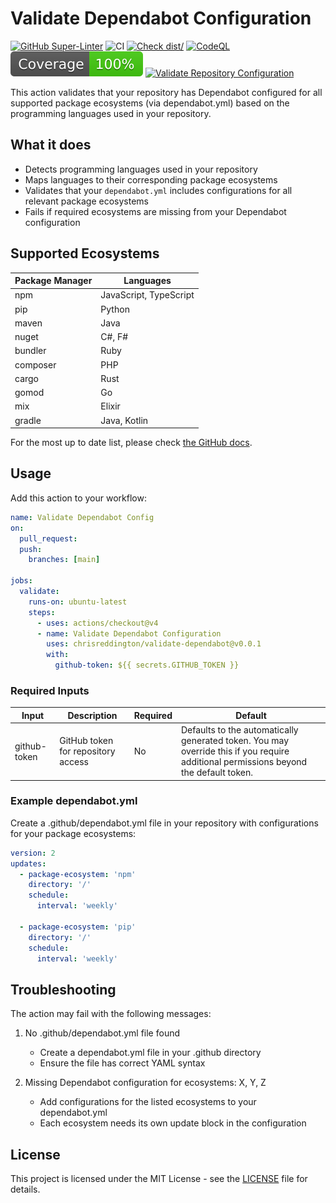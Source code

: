 # Validate Dependabot Configuration

[![GitHub Super-Linter](https://github.com/chrisreddington/validate-dependabot/actions/workflows/linter.yml/badge.svg)](https://github.com/chrisreddington/validate-dependabot)
![CI](https://github.com/chrisreddington/validate-dependabot/actions/workflows/ci.yml/badge.svg)
[![Check dist/](https://github.com/chrisreddington/validate-dependabot/actions/workflows/check-dist.yml/badge.svg)](https://github.com/chrisreddington/validate-dependabot/actions/workflows/check-dist.yml)
[![CodeQL](https://github.com/chrisreddington/validate-dependabot/actions/workflows/codeql-analysis.yml/badge.svg)](https://github.com/chrisreddington/validate-dependabot/actions/workflows/codeql-analysis.yml)
[![Coverage](./badges/coverage.svg)](./badges/coverage.svg)
[![Validate Repository Configuration](https://github.com/chrisreddington/validate-dependabot/actions/workflows/baseline.yml/badge.svg)](https://github.com/chrisreddington/validate-dependabot/actions/workflows/baseline.yml)

This action validates that your repository has Dependabot configured for all
supported package ecosystems (via dependabot.yml) based on the programming
languages used in your repository.

## What it does

- Detects programming languages used in your repository
- Maps languages to their corresponding package ecosystems
- Validates that your `dependabot.yml` includes configurations for all relevant
  package ecosystems
- Fails if required ecosystems are missing from your Dependabot configuration

## Supported Ecosystems

| Package Manager | Languages              |
| --------------- | ---------------------- |
| npm             | JavaScript, TypeScript |
| pip             | Python                 |
| maven           | Java                   |
| nuget           | C#, F#                 |
| bundler         | Ruby                   |
| composer        | PHP                    |
| cargo           | Rust                   |
| gomod           | Go                     |
| mix             | Elixir                 |
| gradle          | Java, Kotlin           |

For the most up to date list, please check
[the GitHub docs](https://docs.github.com/en/code-security/dependabot/dependabot-version-updates/configuration-options-for-the-dependabot.yml-file#package-ecosystem).

## Usage

Add this action to your workflow:

```yaml
name: Validate Dependabot Config
on:
  pull_request:
  push:
    branches: [main]

jobs:
  validate:
    runs-on: ubuntu-latest
    steps:
      - uses: actions/checkout@v4
      - name: Validate Dependabot Configuration
        uses: chrisreddington/validate-dependabot@v0.0.1
        with:
          github-token: ${{ secrets.GITHUB_TOKEN }}
```

### Required Inputs

| Input        | Description                        | Required | Default                                                                                                                              |
| ------------ | ---------------------------------- | -------- | ------------------------------------------------------------------------------------------------------------------------------------ |
| github-token | GitHub token for repository access | No       | Defaults to the automatically generated token. You may override this if you require additional permissions beyond the default token. |

### Example dependabot.yml

Create a .github/dependabot.yml file in your repository with configurations for
your package ecosystems:

```yaml
version: 2
updates:
  - package-ecosystem: 'npm'
    directory: '/'
    schedule:
      interval: 'weekly'

  - package-ecosystem: 'pip'
    directory: '/'
    schedule:
      interval: 'weekly'
```

## Troubleshooting

The action may fail with the following messages:

1. No .github/dependabot.yml file found

   - Create a dependabot.yml file in your .github directory
   - Ensure the file has correct YAML syntax

1. Missing Dependabot configuration for ecosystems: X, Y, Z
   - Add configurations for the listed ecosystems to your dependabot.yml
   - Each ecosystem needs its own update block in the configuration

## License

This project is licensed under the MIT License - see the [LICENSE](LICENSE) file
for details.

